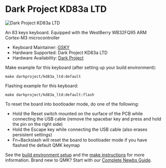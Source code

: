 # Dark Project KD83a LTD

![Dark Project KD83a LTD](https://sun9-28.userapi.com/Sc77YfKmDHpLv4Lc1gt9Lc-D7ki_bZ1ruot2BQ/Xo6vkfo3MzM.jpg)

An 83 keys keyboard. Equipped with the WestBerry WB32FQ95 ARM Cortex-M3 microcontroller

* Keyboard Maintainer: [GSKY](https://github.com/gksygithub)
* Hardware Supported: Dark Project KD83a LTD
* Hardware Availability: [Dark Project](https://darkproject.ru)

Make example for this keyboard (after setting up your build environment):

    make darkproject/kd83a_ltd:default

Flashing example for this keyboard:

    make darkproject/kd83a_ltd:default:flash

To reset the board into bootloader mode, do one of the following:

* Hold the Reset switch mounted on the surface of the PCB while connecting the USB cable (remove the spacebar key and press and hold the pin on the right side)
* Hold the Escape key while connecting the USB cable (also erases persistent settings)
* Fn+Backslash will reset the board to bootloader mode if you have flashed the default QMK keymap

See the [build environment setup](https://docs.qmk.fm/#/getting_started_build_tools) and the [make instructions](https://docs.qmk.fm/#/getting_started_make_guide) for more information. Brand new to QMK? Start with our [Complete Newbs Guide](https://docs.qmk.fm/#/newbs).
